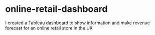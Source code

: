 # online-retail-dashboard
I created a Tableau dashboard to show information and make revenue forecast for an online retail store in the UK
